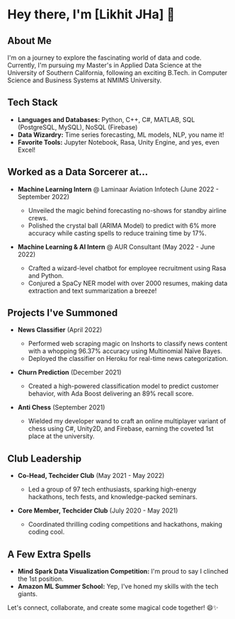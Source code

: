 # Hey there, I'm [Likhit JHa] 👋

## About Me
I'm on a journey to explore the fascinating world of data and code. Currently, I'm pursuing my Master's in Applied Data Science at the University of Southern California, following an exciting B.Tech. in Computer Science and Business Systems at NMIMS University.

## Tech Stack
- **Languages and Databases:** Python, C++, C#, MATLAB, SQL (PostgreSQL, MySQL), NoSQL (Firebase)
- **Data Wizardry:** Time series forecasting, ML models, NLP, you name it!
- **Favorite Tools:** Jupyter Notebook, Rasa, Unity Engine, and yes, even Excel!

## Worked as a Data Sorcerer at...
- **Machine Learning Intern** @ Laminaar Aviation Infotech (June 2022 - September 2022)
  - Unveiled the magic behind forecasting no-shows for standby airline crews.
  - Polished the crystal ball (ARIMA Model) to predict with 6% more accuracy while casting spells to reduce training time by 17%.

- **Machine Learning & AI Intern** @ AUR Consultant (May 2022 - June 2022)
  - Crafted a wizard-level chatbot for employee recruitment using Rasa and Python.
  - Conjured a SpaCy NER model with over 2000 resumes, making data extraction and text summarization a breeze!

## Projects I've Summoned
- **News Classifier** (April 2022)
  - Performed web scraping magic on Inshorts to classify news content with a whopping 96.37% accuracy using Multinomial Naïve Bayes.
  - Deployed the classifier on Heroku for real-time news categorization.

- **Churn Prediction** (December 2021)
  - Created a high-powered classification model to predict customer behavior, with Ada Boost delivering an 89% recall score.

- **Anti Chess** (September 2021)
  - Wielded my developer wand to craft an online multiplayer variant of chess using C#, Unity2D, and Firebase, earning the coveted 1st place at the university.

## Club Leadership
- **Co-Head, Techcider Club** (May 2021 - May 2022)
  - Led a group of 97 tech enthusiasts, sparking high-energy hackathons, tech fests, and knowledge-packed seminars.

- **Core Member, Techcider Club** (July 2020 - May 2021)
  - Coordinated thrilling coding competitions and hackathons, making coding cool.

## A Few Extra Spells
- **Mind Spark Data Visualization Competition:** I'm proud to say I clinched the 1st position.
- **Amazon ML Summer School:** Yep, I've honed my skills with the tech giants.

Let's connect, collaborate, and create some magical code together! 😄✨
